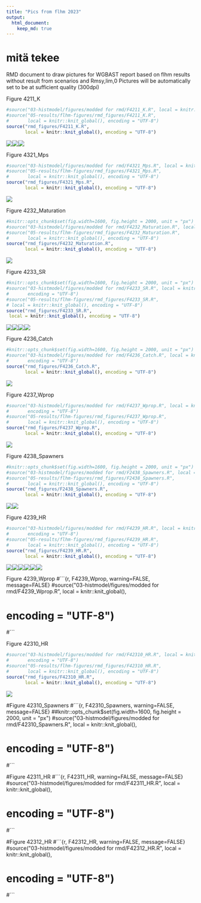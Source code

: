 ```yaml
---
title: "Pics from flhm 2023"
output:
  html_document:
    keep_md: true
---
```

#    mitä tekee 


RMD document to draw pictures for WGBAST report based on flhm results without
result from scenarios and Rmsy,lim,0
Pictures will be automatically set to be at sufficient quality (300dpi)





Figure 4211_K

```r
#source("03-histmodel/figures/modded for rmd/F4211_K.R", local = knitr::knit_global(),
#source("05-results/flhm-figures/rmd_figures/F4211_K.R", 
#       local = knitr::knit_global(), encoding = "UTF-8")
source("rmd_figures/F4211_K.R", 
       local = knitr::knit_global(), encoding = "UTF-8")
```

![](figures/F4_2_1_1-1.png)<!-- -->![](figures/F4_2_1_1-2.png)<!-- -->![](figures/F4_2_1_1-3.png)<!-- -->

Figure 4321_Mps

```r
#source("03-histmodel/figures/modded for rmd/F4321_Mps.R", local = knitr::knit_global(), 
#source("05-results/flhm-figures/rmd_figures/F4321_Mps.R", 
#       local = knitr::knit_global(), encoding = "UTF-8")
source("rmd_figures/F4321_Mps.R", 
       local = knitr::knit_global(), encoding = "UTF-8")
```

![](figures/F4_2_3_1-1.png)<!-- -->

Figure 4232_Maturation

```r
#knitr::opts_chunk$set(fig.width=1600, fig.height = 2000, unit = "px")
#source("03-histmodel/figures/modded for rmd/F4232_Maturation.R", local = #knitr::knit_global(), encoding = "UTF-8")
#source("05-results/flhm-figures/rmd_figures/F4232_Maturation.R", 
#       local = knitr::knit_global(), encoding = "UTF-8")
source("rmd_figures/F4232_Maturation.R", 
       local = knitr::knit_global(), encoding = "UTF-8")
```

![](figures/F4_2_3_2-1.png)<!-- -->

Figure 4233_SR

```r
#knitr::opts_chunk$set(fig.width=1600, fig.height = 2000, unit = "px")
#source("03-histmodel/figures/modded for rmd/F4233_SR.R", local = knitr::knit_global(), 
#       encoding = "UTF-8")
#source("05-results/flhm-figures/rmd_figures/F4233_SR.R", 
# local = knitr::knit_global(), encoding = "UTF-8")
source("rmd_figures/F4233_SR.R", 
 local = knitr::knit_global(), encoding = "UTF-8")
```

![](figures/F4_2_3_3-1.png)<!-- -->![](figures/F4_2_3_3-2.png)<!-- -->![](figures/F4_2_3_3-3.png)<!-- -->![](figures/F4_2_3_3-4.png)<!-- -->

Figure 4236_Catch

```r
#knitr::opts_chunk$set(fig.width=1600, fig.height = 2000, unit = "px")
#source("03-histmodel/figures/modded for rmd/F4236_Catch.R", local = knitr::knit_global(), 
#       encoding = "UTF-8")
source("rmd_figures/F4236_Catch.R", 
       local = knitr::knit_global(), encoding = "UTF-8")
```

![](figures/F4_2_3_6-1.png)<!-- -->

Figure 4237_Wprop

```r
#source("03-histmodel/figures/modded for rmd/F4237_Wprop.R", local = knitr::knit_global(), 
#       encoding = "UTF-8")
#source("05-results/flhm-figures/rmd_figures/F4237_Wprop.R", 
#       local = knitr::knit_global(), encoding = "UTF-8")
source("rmd_figures/F4237_Wprop.R", 
       local = knitr::knit_global(), encoding = "UTF-8")
```

![](figures/F4_2_3_7-1.png)<!-- -->

Figure 4238_Spawners

```r
#knitr::opts_chunk$set(fig.width=1600, fig.height = 2000, unit = "px")
#source("03-histmodel/figures/modded for rmd/F2438_Spawners.R", local = #knitr::knit_global(), encoding = "UTF-8")
#source("05-results/flhm-figures/rmd_figures/F2438_Spawners.R", 
#       local = knitr::knit_global(), encoding = "UTF-8")
source("rmd_figures/F2438_Spawners.R", 
       local = knitr::knit_global(), encoding = "UTF-8")
```

![](figures/F4_2_3_8-1.png)<!-- -->![](figures/F4_2_3_8-2.png)<!-- -->

Figure 4239_HR

```r
#source("03-histmodel/figures/modded for rmd/F4239_HR.R", local = knitr::knit_global(), 
#       encoding = "UTF-8")
#source("05-results/flhm-figures/rmd_figures/F4239_HR.R", 
#       local = knitr::knit_global(), encoding = "UTF-8")
source("rmd_figures/F4239_HR.R", 
       local = knitr::knit_global(), encoding = "UTF-8")
```

![](figures/F4_2_3_9-1.png)<!-- -->![](figures/F4_2_3_9-2.png)<!-- -->![](figures/F4_2_3_9-3.png)<!-- -->![](figures/F4_2_3_9-4.png)<!-- -->![](figures/F4_2_3_9-5.png)<!-- -->![](figures/F4_2_3_9-6.png)<!-- -->

Figure 4239_Wprop
#```{r, F4239_Wprop, warning=FALSE, message=FALSE}
#source("03-histmodel/figures/modded for rmd/F4239_Wprop.R", local = knitr::knit_global(), 
#       encoding = "UTF-8")
#```

Figure 42310_HR

```r
#source("03-histmodel/figures/modded for rmd/F42310_HR.R", local = knitr::knit_global(), 
#       encoding = "UTF-8")
#source("05-results/flhm-figures/rmd_figures/F42310_HR.R", 
#       local = knitr::knit_global(), encoding = "UTF-8")
source("rmd_figures/F42310_HR.R", 
       local = knitr::knit_global(), encoding = "UTF-8")
```

![](figures/F4_2_3_10-1.png)<!-- -->

#Figure 42310_Spawners
#```{r, F42310_Spawners, warning=FALSE, message=FALSE}
##knitr::opts_chunk$set(fig.width=1600, fig.height = 2000, unit = "px")
#source("03-histmodel/figures/modded for rmd/F42310_Spawners.R", local = knitr::knit_global(), 
#       encoding = "UTF-8")
#```

#Figure 42311_HR
#```{r, F42311_HR, warning=FALSE, message=FALSE}
#source("03-histmodel/figures/modded for rmd/F42311_HR.R", local = knitr::knit_global(), 
#       encoding = "UTF-8")
#```

#Figure 42312_HR
#```{r, F42312_HR, warning=FALSE, message=FALSE}
#source("03-histmodel/figures/modded for rmd/F42312_HR.R", local = knitr::knit_global(), 
#       encoding = "UTF-8")
#```
